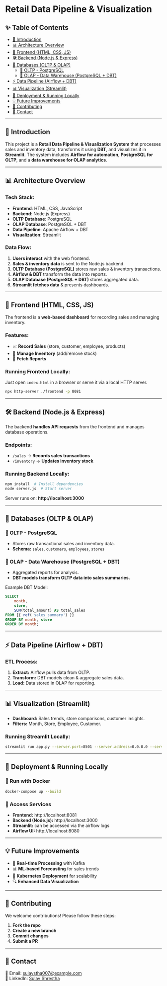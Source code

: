 # Retail Data Pipeline & Visualization

## ✨ Table of Contents
- [📖 Introduction](#-introduction)
- [📊 Architecture Overview](#-architecture-overview)
- [🔗 Frontend (HTML, CSS, JS)](#-frontend-html-css-js)
- [🛠️ Backend (Node.js & Express)](#-backend-nodejs--express)
- [💾 Databases (OLTP & OLAP)](#-databases-oltp--olap)
  - [🔹 OLTP - PostgreSQL](#-oltp---postgresql)
  - [🔹 OLAP - Data Warehouse (PostgreSQL + DBT)](#-olap---data-warehouse-postgresql--dbt)
- [⚡ Data Pipeline (Airflow + DBT)](#-data-pipeline-airflow--dbt)
- [📊 Visualization (Streamlit)](#-visualization-streamlit)
- [🚀 Deployment & Running Locally](#-deployment--running-locally)
- [💡 Future Improvements](#-future-improvements)
- [🤝 Contributing](#-contributing)
- [📱 Contact](#-contact)

---

## 📖 Introduction
This project is a **Retail Data Pipeline & Visualization System** that processes sales and inventory data, transforms it using **DBT**, and visualizes it in **Streamlit**. The system includes **Airflow for automation**, **PostgreSQL for OLTP**, and a **data warehouse for OLAP analytics**.

---

## 📊 Architecture Overview
### **Tech Stack:**
- **Frontend**: HTML, CSS, JavaScript
- **Backend**: Node.js (Express)
- **OLTP Database**: PostgreSQL
- **OLAP Database**: PostgreSQL + DBT
- **Data Pipeline**: Apache Airflow + DBT
- **Visualization**: Streamlit

### **Data Flow:**
1. **Users interact** with the web frontend.
2. **Sales & inventory data** is sent to the Node.js backend.
3. **OLTP Database (PostgreSQL)** stores raw sales & inventory transactions.
4. **Airflow & DBT** transform the data into reports.
5. **OLAP Database (PostgreSQL + DBT)** stores aggregated data.
6. **Streamlit fetches data** & presents dashboards.

---

## 🔗 Frontend (HTML, CSS, JS)
The frontend is a **web-based dashboard** for recording sales and managing inventory.

### **Features:**
- 📈 **Record Sales** (store, customer, employee, products)
- 📅 **Manage Inventory** (add/remove stock)
- 🔄 **Fetch Reports**

### **Running Frontend Locally:**
Just open `index.html` in a browser or serve it via a local HTTP server.
```bash
npx http-server ./frontend -p 8081
```

---

## 🛠️ Backend (Node.js & Express)
The backend **handles API requests** from the frontend and manages database operations.

### **Endpoints:**
- `/sales` → **Records sales transactions**
- `/inventory` → **Updates inventory stock**

### **Running Backend Locally:**
```bash
npm install  # Install dependencies
node server.js  # Start server
```
Server runs on: **http://localhost:3000**

---

## 💾 Databases (OLTP & OLAP)

### 🔹 OLTP - PostgreSQL
- Stores raw transactional sales and inventory data.
- **Schema:** `sales`, `customers`, `employees`, `stores`

### 🔹 OLAP - Data Warehouse (PostgreSQL + DBT)
- Aggregated reports for analysis.
- **DBT models transform OLTP data into sales summaries.**

Example DBT Model:
```sql
SELECT
    month,
    store,
    SUM(total_amount) AS total_sales
FROM {{ ref('sales_summary') }}
GROUP BY month, store
ORDER BY month;
```

---

## ⚡ Data Pipeline (Airflow + DBT)

### **ETL Process:**
1. **Extract:** Airflow pulls data from OLTP.
2. **Transform:** DBT models clean & aggregate sales data.
3. **Load:** Data stored in OLAP for reporting.

---

## 📊 Visualization (Streamlit)
- **Dashboard:** Sales trends, store comparisons, customer insights.
- **Filters:** Month, Store, Employee, Customer.

### **Running Streamlit Locally:**
```bash
streamlit run app.py --server.port=8501 --server.address=0.0.0.0 --server.headless=true
```

---

## 🚀 Deployment & Running Locally

### **🔹 Run with Docker**
```bash
docker-compose up --build
```

### **🔹 Access Services**
- **Frontend:** http://localhost:8081
- **Backend (Node.js):** http://localhost:3000
- **Streamlit:** can be accessed via the airflow logs
- **Airflow UI:** http://localhost:8080

---

## 💡 Future Improvements
- 🔄 **Real-time Processing** with Kafka
- 📊 **ML-based Forecasting** for sales trends
- 🚀 **Kubernetes Deployment** for scalability
- 🔍 **Enhanced Data Visualization**

---

## 🤝 Contributing
We welcome contributions! Please follow these steps:
1. **Fork the repo**
2. **Create a new branch**
3. **Commit changes**
4. **Submit a PR**

---

## 📱 Contact
💌 Email: [sulavstha007@example.com](sulavstha007@example.com)  
💼 LinkedIn: [Sulav Shrestha](https://www.linkedin.com/in/sulav-shrestha-16b1091bb/)  

